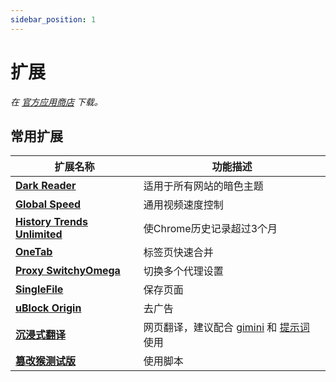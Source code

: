 ```yaml
---
sidebar_position: 1
---
```


# 扩展

*在 [官方应用商店](https://chromewebstore.google.com/) 下载。*

## 常用扩展

| 扩展名称 | 功能描述 |
|---------|---------|
| **[Dark Reader](https://darkreader.org/)** | 适用于所有网站的暗色主题 |
| **[Global Speed](https://chromewebstore.google.com/detail/global-speed-%E8%A7%86%E9%A2%91%E9%80%9F%E5%BA%A6%E6%8E%A7%E5%88%B6/jpbjcnkcffbooppibceonlgknpkniiff)** | 通用视频速度控制 |
| **[History Trends Unlimited](https://chromewebstore.google.com/detail/history-trends-unlimited/pnmchffiealhkdloeffcdnbgdnedheme)** | 使Chrome历史记录超过3个月 |
| **[OneTab](https://chromewebstore.google.com/detail/onetab/chphlpgkkbolifaimnlloiipkdnihall)** | 标签页快速合并 |
| **[Proxy SwitchyOmega](https://chromewebstore.google.com/detail/proxy-switchyomega-3-zero/pfnededegaaopdmhkdmcofjmoldfiped)** | 切换多个代理设置 |
| **[SingleFile](https://chromewebstore.google.com/detail/singlefile/mpiodijhokgodhhofbcjdecpffjipkle)** | 保存页面 |
| **[uBlock Origin](https://chromewebstore.google.com/detail/ublock-origin/cjpalhdlnbpafiamejdnhcphjbkeiagm)** | 去广告 |
| **[沉浸式翻译](https://chromewebstore.google.com/detail/%E6%B2%89%E6%B5%B8%E5%BC%8F%E7%BF%BB%E8%AF%91-%E7%BD%91%E9%A1%B5%E7%BF%BB%E8%AF%91%E6%8F%92%E4%BB%B6-pdf%E7%BF%BB%E8%AF%91-%E5%85%8D%E8%B4%B9/bpoadfkcbjbfhfodiogcnhhhpibjhbnh)** | 网页翻译，建议配合 [gimini](https://www.rainlain.com/index.php/2024/11/19/2645/) 和 [提示词](https://linux.do/t/topic/776678) 使用 |
| **[篡改猴测试版](https://chromewebstore.google.com/detail/%E7%AF%A1%E6%94%B9%E7%8C%B4%E6%B5%8B%E8%AF%95%E7%89%88/gcalenpjmijncebpfijmoaglllgpjagf)** | 使用脚本 |